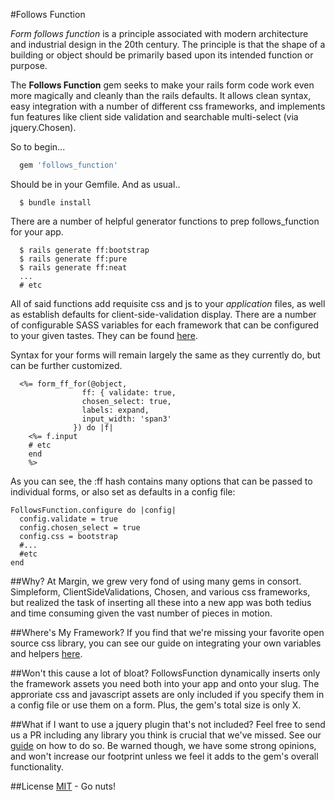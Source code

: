 #Follows Function

_Form follows function_ is a principle associated with modern architecture and industrial design in the 20th century. The principle is that the shape of a building or object should be primarily based upon its intended function or purpose. 

The __Follows Function__ gem seeks to make your rails form code work even more magically and cleanly than the rails defaults.  It allows clean syntax, easy integration with a number of different css frameworks, and implements fun features like client side validation and searchable multi-select (via jquery.Chosen).

So to begin...

```ruby
  gem 'follows_function'
```

Should be in your Gemfile.  And as usual..

```
  $ bundle install
```

There are a number of helpful generator functions to prep follows_function for your app.

```
  $ rails generate ff:bootstrap
  $ rails generate ff:pure
  $ rails generate ff:neat
  ...
  # etc
```

All of said functions add requisite css and js to your _application_ files, as well as establish defaults for client-side-validation display. There are a number of configurable SASS variables for each framework that can be configured to your given tastes. They can be found [here](#).

Syntax for your forms will remain largely the same as they currently do, but can be further customized.

```
  <%= form_ff_for(@object, 
                ff: { validate: true, 
                chosen_select: true,
                labels: expand,
                input_width: 'span3'
              }) do |f|
    <%= f.input
    # etc
    end
    %>
```

As you can see, the :ff hash contains many options that can be passed to individual forms, or also set as defaults in a config file:

```
FollowsFunction.configure do |config|
  config.validate = true
  config.chosen_select = true
  config.css = bootstrap
  #...
  #etc
end
```

##Why?
At Margin, we grew very fond of using many gems in consort.  Simpleform, ClientSideValidations, Chosen, and various css frameworks, but realized the task of inserting all these into a new app was both tedius and time consuming given the vast number of pieces in motion.

##Where's My Framework?
If you find that we're missing your favorite open source css library, you can see our guide on integrating your own variables and helpers [here](#).

##Won't this cause a lot of bloat?
FollowsFunction dynamically inserts only the framework assets you need both into your app and onto your slug. The approriate css and javascript assets are only included if you specify them in a config file or use them on a form.  Plus, the gem's total size is only X.

##What if I want to use a jquery plugin that's not included?
Feel free to send us a PR including any library you think is crucial that we've missed. See our [guide](#) on how to do so. Be warned though, we have some strong opinions, and won't increase our footprint unless we feel it adds to the gem's overall functionality.

##License
[MIT](http://www.tldrlegal.com/license/mit-license) - Go nuts!

